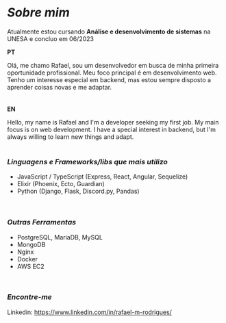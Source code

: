 
# *Sobre mim*
Atualmente estou cursando **Análise e desenvolvimento de sistemas** na UNESA e concluo em 06/2023



**PT**

Olá, me chamo Rafael, sou um desenvolvedor em busca de minha primeira oportunidade profissional. Meu foco principal é em desenvolvimento web. Tenho um interesse especial em backend, mas estou sempre disposto a aprender coisas novas e me adaptar. \
\
\
**EN**

Hello, my name is Rafael and I'm a developer seeking my first job. My main focus is on web development. I have a special interest in backend, but I'm always willing to learn new things and adapt. \
<br>



### *Linguagens e Frameworks/libs que mais utilizo*
- JavaScript / TypeScript (Express, React, Angular, Sequelize)
- Elixir (Phoenix, Ecto, Guardian)
- Python (Django, Flask, Discord.py, Pandas)         
 
 <br>
 
### *Outras Ferramentas*
- PostgreSQL, MariaDB, MySQL
- MongoDB
- Nginx
- Docker
- AWS EC2
 
<br>
 
### *Encontre-me*
Linkedin: https://www.linkedin.com/in/rafael-m-rodrigues/
